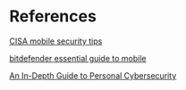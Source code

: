 # References


[CISA mobile security tips](https://www.cisa.gov/sites/default/files/publications/Mobile%20Security%20Tip%20Card_0.pdf)

[bitdefender essential guide to mobile](https://www.bitdefender.com/en-us/blog/hotforsecurity/essential-guide-to-mobile-and-security)

[An In-Depth Guide to Personal Cybersecurity](https://medium.com/@nickrosener/an-in-depth-guide-to-personal-cybersecurity-be98ba47c968)